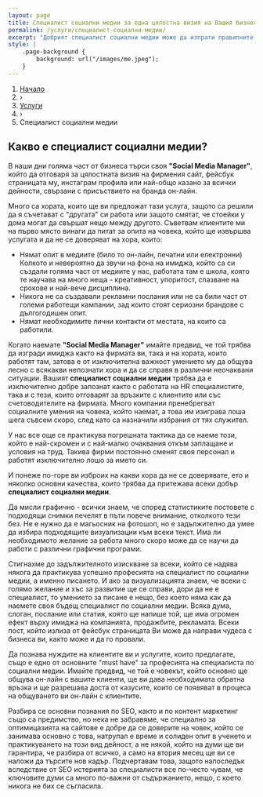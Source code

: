```yaml
---
layout: page
title: Специалист социални медии за една цялостна визия на Вашия бизнес
permalink: /услуги/специалист-социални-медии/
excerpt: "Добрият специалист социални медии може да изпрати правилните сигнали до текущите и потенциалните Ви клиенти в социалните мрежи. За да сте сигурни, че представянето Ви в онлайн пространството е на ниво, е добро решение да се доверите на професионалист в областта, който ще знае как най-точно да подходи, взимайки предвид спецификата както на бизнеса Ви, така и на клиентите Ви."
style: |
    .page-background {
        background: url("/images/me.jpeg");
    }
---
```


<div class="breadcrumbs-holder">
    <ol itemscope itemtype="http://schema.org/BreadcrumbList" class="breadcrumbs">
    <li>
        <a href="http://peropodnaem.com">
            <span>Начало</span></a>
    </li>
    <li classs="bcrumb-spearator"> › </li>
    <li itemprop="itemListElement" itemscope
        itemtype="http://schema.org/ListItem">
        <a itemscope itemtype="http://schema.org/Service"
        itemprop="item" href="http://peropodnaem.com/услуги/">
            <span itemprop="name">Услуги</span></a>
    <meta itemprop="position" content="1"></li>
    <li classs="bcrumb-spearator"> › </li>
    <li itemprop="itemListElement" itemscope
        itemtype="http://schema.org/ListItem">
        <a itemscope itemtype="http://schema.org/Service"
        itemprop="item">
            <span itemprop="name">Специалист социални медии</span></a>
        <meta itemprop="position" content="2"></li>
    </ol>
</div>
<div class="clear">


<h2>Какво е специалист социални медии?</h2>

<p>В наши дни голяма част от бизнеса търси своя <strong>"Social Media Manager"</strong>, който да отговаря за цялостната визия на фирмения сайт, фейсбук страницата му, инстаграм профила или най-общо казано за всички дейности, свързани с присъствието на бранда он-лайн.</p>

<p>Много са хората, които ще ви предложат тази услуга, защото са решили да я съчетават с "другата" си работа или защото смятат, че стоейки у дома могат да свършат нещо между другото. 
Съветвам клиентите ми на първо място винаги да питат за опита на човека, който ще извършва услугата и да не се доверяват на хора, които:</p>
<ul>
    <li>Нямат опит в медиите (било то он-лайн, печатни или електронни) Колкото и невероятно да звучи на фона на имиджа, който са си създали голяма част от медиите у нас, работата там е школа, която те научава на много неща - креативност, упоритост, спазване на срокове и най-вече дисциплина.</li>
    <li>Никога не са създавали рекламни послания или не са били част от големи работещи кампании, зад които стоят сериозни брандове с дългогодишен опит.</li>
    <li>Нямат необходимите лични контакти от местата, на които са работили.</li>
</ul>

<p>Когато наемате <strong>"Social Media Manager"</strong> имайте предвид, че той трябва да изгради имиджа както на фирмата ви, така и на хората, които работят там, затова е от изключителна важност умението му да общува лесно с всякакви непознати хора и да се справя в различни неочаквани ситуации. Вашият <strong>специалист социални медии</strong> трябва да е изключително добре запознат както с работата на HR специалистите, така и с тези, които отговарят за връзките с клиентите или със счетоводителите на фирмата. Много компании пренебрегват социалните умения на човека, който наемат, а това им изиграва лоша шега съвсем скоро, след като са назначили избрания от тях служител.</p>

<p>У нас все още се практикува погрешната тактика да се наеме този, който е най-скромен и с най-малко очаквания откъм заплащане и условия на труд. Такива фирми постоянно сменят своя персонал и работят изключително лошо за името си.</p>

<p>И понеже по-горе ви изброих на какви хора да не се доверявате, ето и няколко основни качества, които трябва да притежава всеки добър <strong>специалист социални медии</strong>.</p>

<p>Да мисли графично - всички знаем, че според статистиките постовете с подходящи снимки печелят в пъти повече внимание, отколкото тези без. Не е нужно да е магьосник на фотошоп, но е задължително да умее да избира подходящите визуализации към всеки текст. Има ли необходимото желание за работа много скоро може да се научи да работи с различни графични програми.</p>

<p>Стигнахме до задължителното изискване за всеки, който се надява някога да практикува успешно професията на специалист по социални медии, а именно писането. И ако за визуализацията знаем, че всеки с голямо желание и хъс за развитие ще се справи, дори да не е специалист, то умението за писане е нещо, без което няма как да наемете своя бъдещ специалист по социални медии. Всяка дума, слоган, послание или статия, която ще напише той, ще има огромен ефект върху имиджа на компанията, продажбите, рекламата. Всеки пост, който излиза от фейсбук страницата Ви може да направи чудеса с бизнеса ви, както може и да го провали.</p>

<p>Да познава нуждите на клиентите ви и услугите, които предлагате, също е едно от основните "must have" за професията на специалиста по социални медии. Имайте предвид, че той е човекът, който основно ще общува он-лайн с вашите клиенти, ще ви дава необходимата обратна връзка и ще разрешава доста от казусите, които се появяват в процеса на общуването ви он-лайн с клиентите.</p>

<p>Разбира се основни познания по SEO, както и по контент маркетинг също са предимство, но нека не забравяме, че специално за оптимицазията на сайтове е добре да се доверите на човек, който се занимава основно с това, натрупал е време и солиден опит в ученето и практикуването на този вид дейност, а не някой, който на думи ще ви гарантира, че разбира от всичко, а само на втория месец ще ви се наложи да търсите нов кадър. Подчертавам това, защото напоследък вследствие от SEO истерията за специалисти все по-често чувам, че ключовите думи са много по-важни от съдържанието, нещо, с което никога не бих се съгласила.</p>